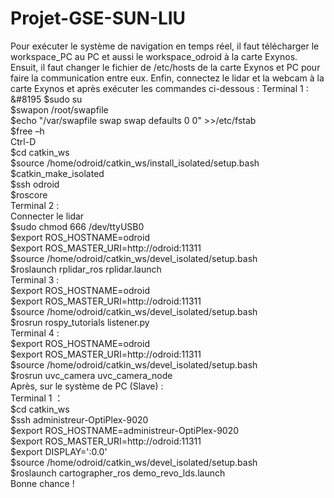 # Projet-GSE-SUN-LIU
Pour exécuter le système de navigation en temps réel, il faut télécharger le workspace_PC au PC et aussi le workspace_odroid à la carte Exynos.
Ensuit, il faut changer le fichier de /etc/hosts de la carte Exynos et PC pour faire la communication entre eux.
Enfin, connectez le lidar et la webcam à la carte Exynos et après exécuter les commandes ci-dessous :
Terminal 1 :
&#8195 $sudo su  
    $swapon /root/swapfile  
    $echo "/var/swapfile swap swap defaults 0 0" >>/etc/fstab  
    $free –h  
    Ctrl-D  
    $cd catkin_ws  
    $source /home/odroid/catkin_ws/install_isolated/setup.bash  
    $catkin_make_isolated  
    $ssh odroid  
    $roscore  
Terminal 2 :  
    Connecter le lidar  
    $sudo chmod 666 /dev/ttyUSB0  
    $export ROS_HOSTNAME=odroid  
    $export ROS_MASTER_URI=http://odroid:11311  
    $source /home/odroid/catkin_ws/devel_isolated/setup.bash  
    $roslaunch rplidar_ros rplidar.launch  
Terminal 3 :  
    $export ROS_HOSTNAME=odroid  
    $export ROS_MASTER_URI=http://odroid:11311  
    $source /home/odroid/catkin_ws/devel_isolated/setup.bash  
    $rosrun rospy_tutorials listener.py  
Terminal 4 :  
    $export ROS_HOSTNAME=odroid  
    $export ROS_MASTER_URI=http://odroid:11311  
    $source /home/odroid/catkin_ws/devel_isolated/setup.bash  
    $rosrun uvc_camera uvc_camera_node  
Après, sur le système de PC (Slave) :    
Terminal 1 ：  
    $cd catkin_ws  
    $ssh administreur-OptiPlex-9020  
    $export ROS_HOSTNAME=administreur-OptiPlex-9020  
    $export ROS_MASTER_URI=http://odroid:11311  
    $export DISPLAY=':0.0'  
    $source /home/odroid/catkin_ws/devel_isolated/setup.bash  
    $roslaunch cartographer_ros demo_revo_lds.launch  
Bonne chance !  
